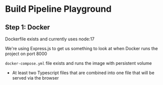 # Build Pipeline Playground

## Step 1: Docker

Dockerfile exists and currently uses node:17

We're using Express.js to get us something to look at when Docker runs the project on port 8000

`docker-compose.yml` file exists and runs the image with persistent volume

- At least two Typescript files that are combined into one file that will be served via the browser
